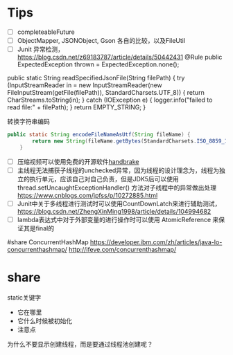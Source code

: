 # Tips
- [ ] completeableFuture
- [ ] ObjectMapper, JSONObject, Gson 各自的比较，以及FileUtil
- [ ] Junit 异常检测，https://blog.csdn.net/z69183787/article/details/50442431
@Rule
public ExpectedException thrown = ExpectedException.none();

public static String readSpecifiedJsonFile(String filePath) {
        try (InputStreamReader in = new InputStreamReader(new FileInputStream(getFile(filePath)), StandardCharsets.UTF_8)) {
            return CharStreams.toString(in);
        } catch (IOException e) {
            logger.info("failed to read file:" + filePath);
        }
        return EMPTY_STRING;
    }

转换字符串编码
```java
public static String encodeFileNameAsUtf(String fileName) {
        return new String(fileName.getBytes(StandardCharsets.ISO_8859_1), StandardCharsets.UTF_8);
    }
```

- [ ] 压缩视频可以使用免费的开源软件[handbrake](https://github.com/HandBrake/HandBrake)
- [ ] 主线程无法捕获子线程的unchecked异常，因为线程的设计理念为，线程为独立的执行单元，应该自己对自己负责，但是JDK5后可以使用thread.setUncaughtExceptionHandler() 方法对子线程中的异常做出处理 https://www.cnblogs.com/jpfss/p/10272885.html
- [ ] Junit中关于多线程进行测试时可以使用CountDownLatch来进行辅助测试，https://blog.csdn.net/ZhengXinMing1998/article/details/104994682
- [ ] lambda表达式中对于外部变量的进行操作时可以使用 AtomicReference 来保证其是final的

#share
ConcurrentHashMap https://developer.ibm.com/zh/articles/java-lo-concurrenthashmap/
http://ifeve.com/concurrenthashmap/

# share
static关键字
- 它在哪里
- 它什么时候被初始化
- 注意点

为什么不要显示创建线程，而是要通过线程池创建呢？
